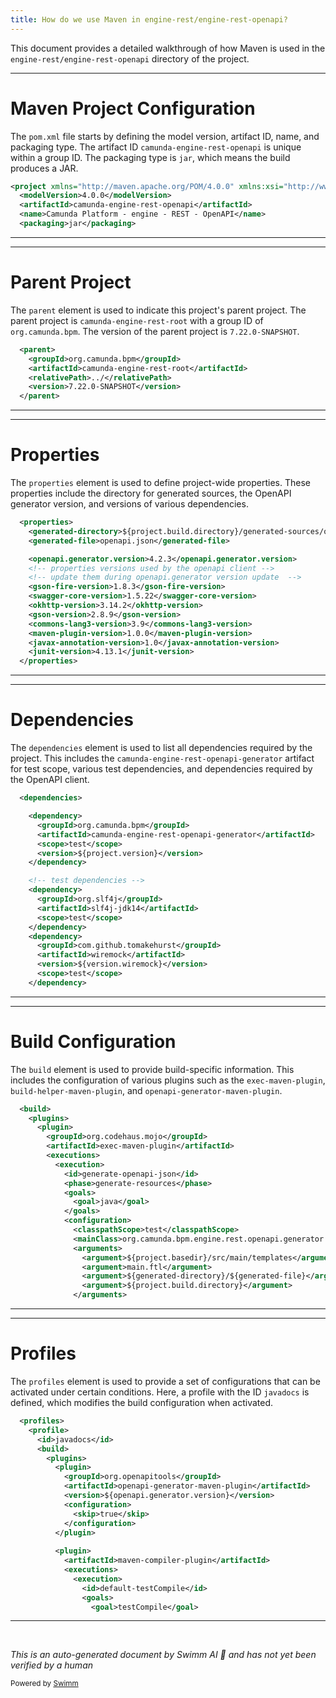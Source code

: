 ```yaml
---
title: How do we use Maven in engine-rest/engine-rest-openapi?
---
```

This document provides a detailed walkthrough of how Maven is used in the `engine-rest/engine-rest-openapi` directory of the project.

<SwmSnippet path="/engine-rest/engine-rest-openapi/pom.xml" line="1">

---

# Maven Project Configuration

The `pom.xml` file starts by defining the model version, artifact ID, name, and packaging type. The artifact ID `camunda-engine-rest-openapi` is unique within a group ID. The packaging type is `jar`, which means the build produces a JAR.

```xml
<project xmlns="http://maven.apache.org/POM/4.0.0" xmlns:xsi="http://www.w3.org/2001/XMLSchema-instance" xsi:schemaLocation="http://maven.apache.org/POM/4.0.0 https://maven.apache.org/xsd/maven-4.0.0.xsd">
  <modelVersion>4.0.0</modelVersion>
  <artifactId>camunda-engine-rest-openapi</artifactId>
  <name>Camunda Platform - engine - REST - OpenAPI</name>
  <packaging>jar</packaging>
```

---

</SwmSnippet>

<SwmSnippet path="/engine-rest/engine-rest-openapi/pom.xml" line="7">

---

# Parent Project

The `parent` element is used to indicate this project's parent project. The parent project is `camunda-engine-rest-root` with a group ID of `org.camunda.bpm`. The version of the parent project is `7.22.0-SNAPSHOT`.

```xml
  <parent>
    <groupId>org.camunda.bpm</groupId>
    <artifactId>camunda-engine-rest-root</artifactId>
    <relativePath>../</relativePath>
    <version>7.22.0-SNAPSHOT</version>
  </parent>
```

---

</SwmSnippet>

<SwmSnippet path="/engine-rest/engine-rest-openapi/pom.xml" line="14">

---

# Properties

The `properties` element is used to define project-wide properties. These properties include the directory for generated sources, the OpenAPI generator version, and versions of various dependencies.

```xml
  <properties>
    <generated-directory>${project.build.directory}/generated-sources/openapi-json</generated-directory>
    <generated-file>openapi.json</generated-file>

    <openapi.generator.version>4.2.3</openapi.generator.version>
    <!-- properties versions used by the openapi client -->
    <!-- update them during openapi.generator version update  -->
    <gson-fire-version>1.8.3</gson-fire-version>
    <swagger-core-version>1.5.22</swagger-core-version>
    <okhttp-version>3.14.2</okhttp-version>
    <gson-version>2.8.9</gson-version>
    <commons-lang3-version>3.9</commons-lang3-version>
    <maven-plugin-version>1.0.0</maven-plugin-version>
    <javax-annotation-version>1.0</javax-annotation-version>
    <junit-version>4.13.1</junit-version>
  </properties>
```

---

</SwmSnippet>

<SwmSnippet path="/engine-rest/engine-rest-openapi/pom.xml" line="31">

---

# Dependencies

The `dependencies` element is used to list all dependencies required by the project. This includes the `camunda-engine-rest-openapi-generator` artifact for test scope, various test dependencies, and dependencies required by the OpenAPI client.

```xml
  <dependencies>

    <dependency>
      <groupId>org.camunda.bpm</groupId>
      <artifactId>camunda-engine-rest-openapi-generator</artifactId>
      <scope>test</scope>
      <version>${project.version}</version>
    </dependency>

    <!-- test dependencies -->
    <dependency>
      <groupId>org.slf4j</groupId>
      <artifactId>slf4j-jdk14</artifactId>
      <scope>test</scope>
    </dependency>
    <dependency>
      <groupId>com.github.tomakehurst</groupId>
      <artifactId>wiremock</artifactId>
      <version>${version.wiremock}</version>
      <scope>test</scope>
    </dependency>
```

---

</SwmSnippet>

<SwmSnippet path="/engine-rest/engine-rest-openapi/pom.xml" line="120">

---

# Build Configuration

The `build` element is used to provide build-specific information. This includes the configuration of various plugins such as the `exec-maven-plugin`, `build-helper-maven-plugin`, and `openapi-generator-maven-plugin`.

```xml
  <build>
    <plugins>
      <plugin>
        <groupId>org.codehaus.mojo</groupId>
        <artifactId>exec-maven-plugin</artifactId>
        <executions>
          <execution>
            <id>generate-openapi-json</id>
            <phase>generate-resources</phase>
            <goals>
              <goal>java</goal>
            </goals>
            <configuration>
              <classpathScope>test</classpathScope>
              <mainClass>org.camunda.bpm.engine.rest.openapi.generator.impl.TemplateParser</mainClass>
              <arguments>
                <argument>${project.basedir}/src/main/templates</argument>
                <argument>main.ftl</argument>
                <argument>${generated-directory}/${generated-file}</argument>
                <argument>${project.build.directory}</argument>
              </arguments>
```

---

</SwmSnippet>

<SwmSnippet path="/engine-rest/engine-rest-openapi/pom.xml" line="222">

---

# Profiles

The `profiles` element is used to provide a set of configurations that can be activated under certain conditions. Here, a profile with the ID `javadocs` is defined, which modifies the build configuration when activated.

```xml
  <profiles>
    <profile>
      <id>javadocs</id>
      <build>
        <plugins>
          <plugin>
            <groupId>org.openapitools</groupId>
            <artifactId>openapi-generator-maven-plugin</artifactId>
            <version>${openapi.generator.version}</version>
            <configuration>
              <skip>true</skip>
            </configuration>
          </plugin>
          
          <plugin>
            <artifactId>maven-compiler-plugin</artifactId>
            <executions>
              <execution>
                <id>default-testCompile</id>
                <goals>
                  <goal>testCompile</goal>
```

---

</SwmSnippet>

&nbsp;

*This is an auto-generated document by Swimm AI 🌊 and has not yet been verified by a human*

<SwmMeta version="3.0.0" repo-id="Z2l0aHViJTNBJTNBREVNTy1jYW11bmRhLWJwbS1wbGF0Zm9ybSUzQSUzQXN3aW1taW8=" repo-name="DEMO-camunda-bpm-platform"><sup>Powered by [Swimm](/)</sup></SwmMeta>
